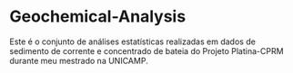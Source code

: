 # Geochemical-Analysis
Este é o conjunto de análises estatísticas realizadas em dados de sedimento de corrente e concentrado de bateia do Projeto Platina-CPRM durante meu mestrado na UNICAMP. 
